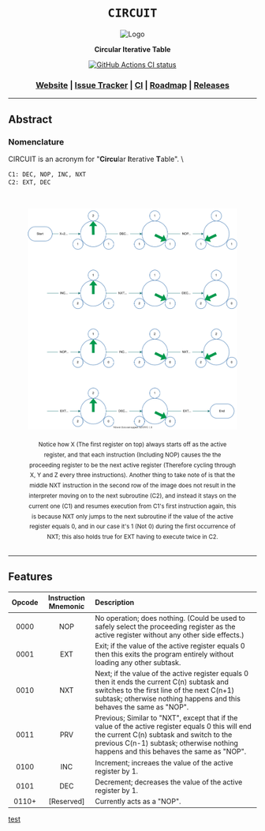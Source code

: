<div align="center">

  <h1><code>CIRCUIT</code></h1>

  <img src="" alt="Logo">

  <p>
    <strong>Circular Iterative Table</strong>
  </p>

  <p>
    <a href="https://github.com/Thraetaona/CIRCUIT/actions"><img alt="GitHub Actions CI status" src="https://github.com/Thraetaona/CIRCUIT/workflows/CIRCUIT/badge.svg"></a>
  </p>

  <h3>
    <a href="https://Thraetaona.github.io/CIRCUIT/">Website</a>
    <span> | </span>
    <a href="https://github.com/Thraetaona/CIRCUIT/issues">Issue Tracker</a>
    <span> | </span>
    <a href="https://github.com/Thraetaona/CIRCUIT/actions">CI</a>
    <span> | </span>
    <a href="https://github.com/Thraetaona/CIRCUIT/projects">Roadmap</a>
    <span> | </span>
    <a href="https://github.com/Thraetaona/CIRCUIT/releases">Releases</a>
  </h3>
  
</div>

***

## Abstract
### Nomenclature
CIRCUIT is an acronym for "**Circu**lar **I**terative **T**able". \

```Assembly
C1: DEC, NOP, INC, NXT
C2: EXT, DEC
```

<figure align="center" text-align="center">

  <br />

  <img 
    src="./flow.svg?raw=true&sanitize=true" 
    alt="Flowchart's image placeholder, If the .SVG file does not load properly then you could try manually opening the 'flowchart.svg' file in the 'docs' folder."
    title="A flowchart depicting the behaviour of a program with 2 subroutines and custom starting values"
  />
  <figcaption>
  <sub>
    Notice how X (The first register on top) always starts off as the active register, and that each instruction (Including NOP) causes the the proceeding register to be the next active register (Therefore cycling through X, Y and Z every three instructions).  Another thing to take note of is that the middle NXT instruction in the second row of the image does not result in the interpreter moving on to the next subroutine (C2), and instead it stays on the current one (C1) and resumes execution from C1's first instruction again, this is because NXT only jumps to the next subroutine if the value of the active register equals 0, and in our case it's 1 (Not 0) during the first occurrence of NXT; this also holds true for EXT having to execute twice in C2.
  </sub>
  </figcaption>
  
  <br />
  
</figure>


***

## Features


| Opcode | Instruction Mnemonic | Description |
| :---: | :---: | :--- |
| 0000 | NOP | No operation; does nothing. (Could be used to safely select the proceeding register as the active register without any other side effects.) |
| 0001 | EXT | Exit; if the value of the active register equals 0 then this exits the program entirely without loading any other subtask. |
| 0010 | NXT | Next; if the value of the active register equals 0 then it ends the current C(n) subtask and switches to the first line of the next C(n+1) subtask; otherwise nothing happens and this behaves the same as "NOP". |
| 0011 | PRV | Previous; Similar to "NXT", except that if the value of the active register equals 0 this will end the current C(n) subtask and switch to the previous C(n-1) subtask; otherwise nothing happens and this behaves the same as "NOP". |
| 0100 | INC | Increment; increaes the value of the active register by 1. |
| 0101 | DEC | Decrement; decreases the value of the active register by 1. |
| 0110+ | [Reserved] | Currently acts as a "NOP". |







[test](https://archive.org/31/items/2nd_written_29th_inoi/problems.pdf#page=3)
